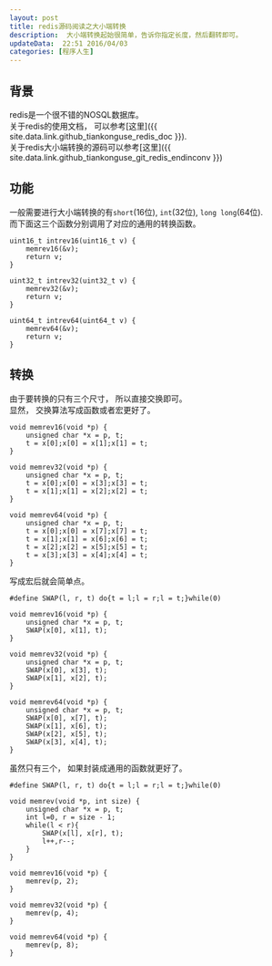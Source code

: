 ```yaml
---  
layout: post  
title: redis源码阅读之大小端转换
description:  大小端转换起始很简单，告诉你指定长度，然后翻转即可。  
updateData:  22:51 2016/04/03
categories: [程序人生]
---  
```



## 背景

redis是一个很不错的NOSQL数据库。  
关于redis的使用文档， 可以参考[这里]({{ site.data.link.github_tiankonguse_redis_doc }}).  
关于redis大小端转换的源码可以参考[这里]({{ site.data.link.github_tiankonguse_git_redis_endinconv }})  


## 功能

一般需要进行大小端转换的有`short`(16位), `int`(32位), `long long`(64位).  
而下面这三个函数分别调用了对应的通用的转换函数。  

```
uint16_t intrev16(uint16_t v) {
    memrev16(&v);
    return v;
}

uint32_t intrev32(uint32_t v) {
    memrev32(&v);
    return v;
}

uint64_t intrev64(uint64_t v) {
    memrev64(&v);
    return v;
}
```

## 转换


由于要转换的只有三个尺寸， 所以直接交换即可。  
显然， 交换算法写成函数或者宏更好了。  

```
void memrev16(void *p) {
    unsigned char *x = p, t;
    t = x[0];x[0] = x[1];x[1] = t;
}

void memrev32(void *p) {
    unsigned char *x = p, t;
    t = x[0];x[0] = x[3];x[3] = t;
    t = x[1];x[1] = x[2];x[2] = t;
}

void memrev64(void *p) {
    unsigned char *x = p, t;
    t = x[0];x[0] = x[7];x[7] = t;
    t = x[1];x[1] = x[6];x[6] = t;
    t = x[2];x[2] = x[5];x[5] = t;
    t = x[3];x[3] = x[4];x[4] = t;
}
```

写成宏后就会简单点。  

```
#define SWAP(l, r, t) do{t = l;l = r;l = t;}while(0)

void memrev16(void *p) {
    unsigned char *x = p, t;
    SWAP(x[0], x[1], t);
}

void memrev32(void *p) {
    unsigned char *x = p, t;
    SWAP(x[0], x[3], t);
    SWAP(x[1], x[2], t);
}

void memrev64(void *p) {
    unsigned char *x = p, t;
    SWAP(x[0], x[7], t);
    SWAP(x[1], x[6], t);
    SWAP(x[2], x[5], t);
    SWAP(x[3], x[4], t);
}
```

虽然只有三个， 如果封装成通用的函数就更好了。  


```
#define SWAP(l, r, t) do{t = l;l = r;l = t;}while(0)

void memrev(void *p, int size) {
    unsigned char *x = p, t;
    int l=0, r = size - 1;
    while(l < r){
        SWAP(x[l], x[r], t);
        l++,r--;
    }
}

void memrev16(void *p) {
    memrev(p, 2);
}

void memrev32(void *p) {
    memrev(p, 4);
}

void memrev64(void *p) {
    memrev(p, 8);
}
```







